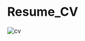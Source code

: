 # Resume_CV


![cv](https://github.com/kasty100/Resume_CV/assets/49535032/a77f4d45-6b4d-4d78-bb8f-290a7af01180)
